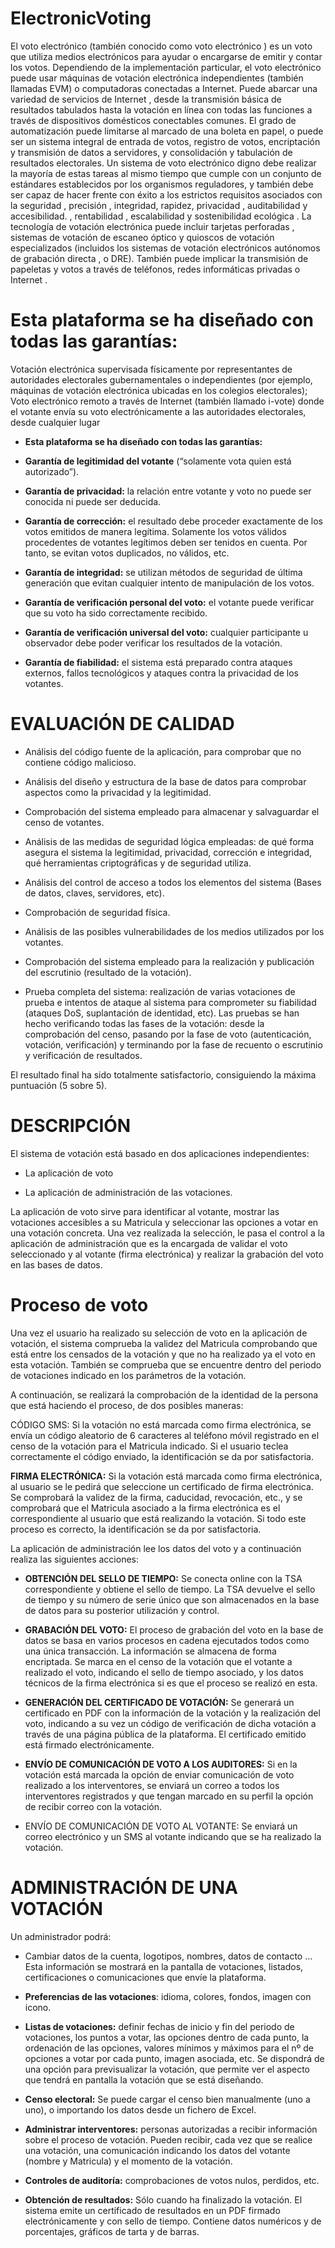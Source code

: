 # ElectronicVoting

 
El voto electrónico (también conocido como voto electrónico ) es un voto que utiliza medios electrónicos para ayudar o encargarse de emitir y contar los votos. Dependiendo de la implementación particular, el voto electrónico puede usar máquinas de votación electrónica independientes (también llamadas EVM) o computadoras conectadas a Internet. Puede abarcar una variedad de servicios de Internet , desde la transmisión básica de resultados tabulados hasta la votación en línea con todas las funciones a través de dispositivos domésticos conectables comunes. El grado de automatización puede limitarse al marcado de una boleta en papel, o puede ser un sistema integral de entrada de votos, registro de votos, encriptación y transmisión de datos a servidores, y consolidación y tabulación de resultados electorales. Un sistema de voto electrónico digno debe realizar la mayoría de estas tareas al mismo tiempo que cumple con un conjunto de estándares establecidos por los organismos reguladores, y también debe ser capaz de hacer frente con éxito a los estrictos requisitos asociados con la seguridad , precisión , integridad, rapidez, privacidad , auditabilidad y accesibilidad. , rentabilidad , escalabilidad y sostenibilidad ecológica . La tecnología de votación electrónica puede incluir tarjetas perforadas , sistemas de votación de escaneo óptico y quioscos de votación especializados (incluidos los sistemas de votación electrónicos autónomos de grabación directa , o DRE). También puede implicar la transmisión de papeletas y votos a través de teléfonos, redes informáticas privadas o Internet .

# Esta plataforma se ha diseñado con todas las garantías:

Votación electrónica supervisada físicamente por representantes de autoridades electorales gubernamentales o independientes (por ejemplo, máquinas de votación electrónica ubicadas en los colegios electorales);
Voto electrónico remoto a través de Internet (también llamado i-vote) donde el votante envía su voto electrónicamente a las autoridades electorales, desde cualquier lugar

- **Esta plataforma se ha diseñado con todas las garantías:**

- **Garantía de legitimidad del votante** (“solamente vota quien está autorizado”).

- **Garantía de privacidad:** la relación entre votante y voto no puede ser conocida ni puede ser deducida.

- **Garantía de corrección:** el resultado debe proceder exactamente de los votos emitidos de manera legítima. Solamente los votos válidos                                 procedentes de votantes legítimos deben ser tenidos en cuenta. Por tanto, se evitan votos duplicados, no                                     válidos, etc.

- **Garantía de integridad:** se utilizan métodos de seguridad de última generación que evitan cualquier intento de manipulación de los votos.

- **Garantía de verificación personal del voto:** el votante puede verificar que su voto ha sido correctamente recibido.

- **Garantía de verificación universal del voto:** cualquier participante u observador debe poder verificar los resultados de la votación.

- **Garantía de fiabilidad:** el sistema está preparado contra ataques externos, fallos tecnológicos y ataques contra la privacidad de los votantes.

# EVALUACIÓN DE CALIDAD 

- Análisis del código fuente de la aplicación, para comprobar que no contiene código malicioso.

- Análisis del diseño y estructura de la base de datos para comprobar aspectos como la privacidad y la legitimidad.

- Comprobación del sistema empleado para almacenar y salvaguardar el censo de votantes.

- Análisis de las medidas de seguridad lógica empleadas: de qué forma asegura el sistema la legitimidad, privacidad, corrección e integridad, qué herramientas criptográficas y de seguridad utiliza.

- Análisis del control de acceso a todos los elementos del sistema (Bases de datos, claves, servidores, etc).

- Comprobación de seguridad física.

- Análisis de las posibles vulnerabilidades de los medios utilizados por los votantes.

- Comprobación del sistema empleado para la realización y publicación del escrutinio (resultado de la votación).

- Prueba completa del sistema: realización de varias votaciones de prueba e intentos de ataque al sistema para comprometer su fiabilidad (ataques DoS, suplantación de identidad, etc). Las pruebas se han hecho verificando todas las fases de la votación: desde la comprobación del censo, pasando por la fase de voto (autenticación, votación, verificación) y terminando por la fase de recuento o escrutinio y verificación de resultados.

El resultado final ha sido totalmente satisfactorio, consiguiendo la máxima puntuación (5 sobre 5).


# DESCRIPCIÓN

El sistema de votación está basado en dos aplicaciones independientes:

- La aplicación de voto

- La aplicación de administración de las votaciones.

La aplicación de voto sirve para identificar al votante, mostrar las votaciones accesibles a su Matricula y seleccionar las opciones a votar en una votación concreta. Una vez realizada la selección, le pasa el control a la aplicación de administración que es la encargada de validar el voto seleccionado y al votante (firma electrónica) y realizar la grabación del voto en las bases de datos.





# Proceso de voto
Una vez el usuario ha realizado su selección de voto en la aplicación de votación, el sistema comprueba la validez del Matricula comprobando que está entre los censados de la votación y que no ha realizado ya el voto en esta votación. También se comprueba que se encuentre dentro del periodo de votaciones indicado en los parámetros de la votación.

A continuación, se realizará la comprobación de la identidad de la persona que está haciendo el proceso, de dos posibles maneras:

CÓDIGO SMS: Si la votación no está marcada como firma electrónica, se envía un código aleatorio de 6 caracteres al teléfono móvil registrado en el censo de la votación para el Matricula indicado. Si el usuario teclea correctamente el código enviado, la identificación se da por satisfactoria.

**FIRMA ELECTRÓNICA:** Si la votación está marcada como firma electrónica, al usuario se le pedirá que seleccione un certificado de firma electrónica. Se comprobará la validez de la firma, caducidad, revocación, etc., y se comprobará que el Matricula asociado a la firma electrónica es el correspondiente al usuario que está realizando la votación. Si todo este proceso es correcto, la identificación se da por satisfactoria.

La aplicación de administración lee los datos del voto y a continuación realiza las siguientes acciones:

- **OBTENCIÓN DEL SELLO DE TIEMPO:** Se conecta online con la TSA correspondiente y obtiene el sello de tiempo. La TSA devuelve el sello de tiempo y su número de serie único que son almacenados en la base de datos para su posterior utilización y control.

- **GRABACIÓN DEL VOTO:** El proceso de grabación del voto en la base de datos se basa en varios procesos en cadena ejecutados todos como una única transacción. La información se almacena de forma encriptada. Se marca en el censo de la votación que el votante a realizado el voto, indicando el sello de tiempo asociado, y los datos técnicos de la firma electrónica si es que el proceso se realizó en esta.

- **GENERACIÓN DEL CERTIFICADO DE VOTACIÓN:** Se generará un certificado en PDF con la información de la votación y la realización del voto, indicando a su vez un código de verificación de dicha votación a través de una página pública de la plataforma. El certificado emitido está firmado electrónicamente.

- **ENVÍO DE COMUNICACIÓN DE VOTO A LOS AUDITORES:** Si en la votación está marcada la opción de enviar comunicación de voto realizado a los interventores, se enviará un correo a todos los interventores registrados y que tengan marcado en su perfil la opción de recibir correo con la votación.

- ENVÍO DE COMUNICACIÓN DE VOTO AL VOTANTE: Se enviará un correo electrónico y un SMS al votante indicando que se ha realizado la votación.

# ADMINISTRACIÓN DE UNA VOTACIÓN

Un administrador podrá:

- Cambiar datos de la cuenta, logotipos, nombres, datos de contacto … Esta información se mostrará en la pantalla de votaciones, listados, certificaciones o comunicaciones que envíe la plataforma.

- **Preferencias de las votaciones**: idioma, colores, fondos, imagen con icono.

- **Listas de votaciones:** definir fechas de inicio y fin del periodo de votaciones, los puntos a votar, las opciones dentro de cada punto, la ordenación de las opciones, valores mínimos y máximos para el nº de opciones a votar por cada punto, imagen asociada, etc. Se dispondrá de una opción para previsualizar la votación, que permite ver el aspecto que tendrá en pantalla la votación que se está diseñando.

- **Censo electoral:** Se puede cargar el censo bien manualmente (uno a uno), o importando los datos desde un fichero de Excel.

- **Administrar interventores:** personas autorizadas a recibir información sobre el proceso de votación. Pueden recibir, cada vez que se realice una votación, una comunicación indicando los datos del votante (nombre y Matricula) y el momento de la votación.

- **Controles de auditoría:** comprobaciones de votos nulos, perdidos, etc.

- **Obtención de resultados:** Sólo cuando ha finalizado la votación. El sistema emite un certificado de resultados en un PDF firmado electrónicamente y con sello de tiempo. Contiene datos numéricos y de porcentajes, gráficos de tarta y de barras.

